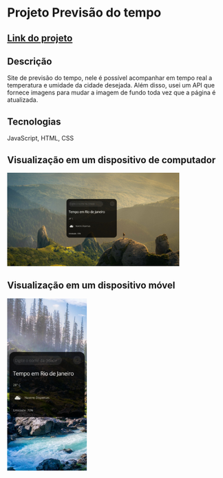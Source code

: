 # Projeto Previsão do tempo

## [Link do projeto]( https://jpcardoso03.github.io/Projeto-previs-o-tempo/)

## Descrição
Site de previsão do tempo, nele é possível acompanhar em tempo real a temperatura e umidade da cidade desejada. Além disso, usei um API que fornece imagens para mudar a imagem de fundo toda vez que a página é atualizada.

## Tecnologias
JavaScript, HTML, CSS



## Visualização em um dispositivo de computador 
<img src="https://github.com/jpcardoso03/Projeto-previs-o-tempo/blob/master/images/result-computador.jpeg?raw=true" width="400px">


## Visualização em um dispositivo móvel 
<img src="https://github.com/jpcardoso03/Projeto-previs-o-tempo/blob/master/images/result-celular.jpeg?raw=true" height="400px">
